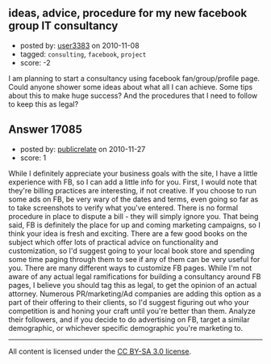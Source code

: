 ## ideas, advice, procedure for my new facebook group IT consultancy

- posted by: [user3383](https://stackexchange.com/users/-1/3383-user3383) on 2010-11-08
- tagged: `consulting`, `facebook`, `project`
- score: -2

I am planning to start a consultancy using facebook fan/group/profile page. 
Could anyone shower some ideas about what all I can achieve. Some tips about this to make huge success? And the procedures that I need to follow to keep this as legal?




## Answer 17085

- posted by: [publicrelate](https://stackexchange.com/users/-1/127-publicrelate) on 2010-11-27
- score: 1

While I definitely appreciate your business goals with the site, I have a little experience with FB, so I can add a little info for you.  First, I would note that they're billing practices are interesting, if not creative.  If you choose to run some ads on FB, be very wary of the dates and terms, even going so far as to take screenshots to verify what you've entered.  There is no formal procedure in place to dispute a bill - they will simply ignore you.  That being said, FB is definitely the place for up and coming marketing campaigns, so I think your idea is fresh and exciting.  There are a few good books on the subject which offer lots of practical advice on functionality and customization, so I'd suggest going to your local book store and spending some time paging through them to see if any of them can be very useful for you.  There are many different ways to customize FB pages.  While I'm not aware of any actual legal ramifications for building a consultancy around FB pages, I believe you should tag this as legal, to get the opinion of an actual attorney.  Numerous PR/marketing/Ad companies are adding this option as a part of their offering to their clients, so I'd suggest figuring out who your competition is and honing your craft until you're better than them.  Analyze their followers, and if you decide to do advertising on FB, target a similar demographic, or whichever specific demographic you're marketing to.



---

All content is licensed under the [CC BY-SA 3.0 license](https://creativecommons.org/licenses/by-sa/3.0/).
